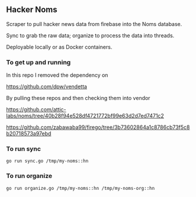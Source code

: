 ## Hacker Noms

Scraper to pull hacker news data from firebase into the Noms database.

Sync to grab the raw data; organize to process the data into threads.

Deployable locally or as Docker containers.

### To get up and running

In this repo I removed the dependency on

https://github.com/dpw/vendetta

By pulling these repos and then checking them into vendor

https://github.com/attic-labs/noms/tree/40b28f94e528df4721772bf99e63d2d7ed7471c2

https://github.com/zabawaba99/firego/tree/3b73602864a1c8786cb73f5c8b20718573a97ebd

### To run sync

```
go run sync.go /tmp/my-noms::hn
```

### To run organize

```
go run organize.go /tmp/my-noms::hn /tmp/my-noms-org::hn
```
